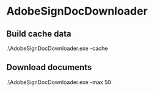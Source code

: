 # AdobeSignDocDownloader

## Build cache data
.\AdobeSignDocDownloader.exe -cache

## Download documents 
.\AdobeSignDocDownloader.exe -max 50